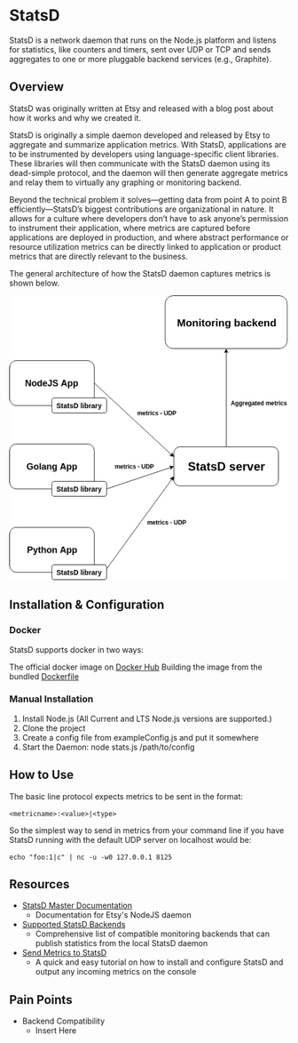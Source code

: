 # StatsD

StatsD is a network daemon that runs on the Node.js platform and listens for statistics, like counters and timers, sent over UDP or TCP and sends aggregates to one or more pluggable backend services (e.g., Graphite).

## Overview

StatsD was originally written at Etsy and released with a blog post about how it works and why we created it.

StatsD is originally a simple daemon developed and released by Etsy to aggregate and summarize application metrics. With StatsD, applications are to be instrumented by developers using language-specific client libraries. These libraries will then communicate with the StatsD daemon using its dead-simple protocol, and the daemon will then generate aggregate metrics and relay them to virtually any graphing or monitoring backend.

Beyond the technical problem it solves—getting data from point A to point B efficiently—StatsD’s biggest contributions are organizational in nature. It allows for a culture where developers don’t have to ask anyone’s permission to instrument their application, where metrics are captured before applications are deployed in production, and where abstract performance or resource utilization metrics can be directly linked to application or product metrics that are directly relevant to the business.

The general architecture of how the StatsD daemon captures metrics is shown below.

![Image of StatsD Architecture](assets/statsd_arch.png)

## Installation & Configuration

### Docker
StatsD supports docker in two ways:

The official docker image on [Docker Hub](https://hub.docker.com/r/statsd/statsd)
Building the image from the bundled [Dockerfile](https://github.com/statsd/statsd/blob/master/Dockerfile)

### Manual Installation
1. Install Node.js (All Current and LTS Node.js versions are supported.)
2. Clone the project
3. Create a config file from exampleConfig.js and put it somewhere
4. Start the Daemon: node stats.js /path/to/config

## How to Use

The basic line protocol expects metrics to be sent in the format:

```
<metricname>:<value>|<type>
```

So the simplest way to send in metrics from your command line if you have StatsD running with the default UDP server on localhost would be:

```
echo "foo:1|c" | nc -u -w0 127.0.0.1 8125
```

## Resources

- [StatsD Master Documentation](https://github.com/statsd/statsd)
  - Documentation for Etsy's NodeJS daemon
- [Supported StatsD Backends](https://github.com/statsd/statsd/blob/master/docs/backend.md)
  - Comprehensive list of compatible monitoring backends that can publish statistics from the local StatsD daemon
- [Send Metrics to StatsD](https://anomaly.io/statsd-install-and-config/index.html)
  - A quick and easy tutorial on how to install and configure StatsD and output any incoming metrics on the console

## Pain Points

- Backend Compatibility
  - Insert Here